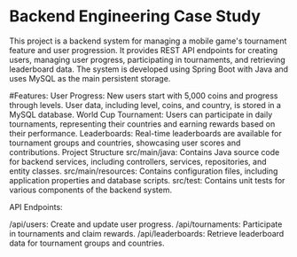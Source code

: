 # Backend Engineering Case Study

This project is a backend system for managing a mobile game's tournament feature and user progression. It provides REST API endpoints for creating users, managing user progress, participating in tournaments, and retrieving leaderboard data. The system is developed using Spring Boot with Java and uses MySQL as the main persistent storage.

#Features:
User Progress: New users start with 5,000 coins and progress through levels. User data, including level, coins, and country, is stored in a MySQL database.
World Cup Tournament: Users can participate in daily tournaments, representing their countries and earning rewards based on their performance.
Leaderboards: Real-time leaderboards are available for tournament groups and countries, showcasing user scores and contributions.
Project Structure
src/main/java: Contains Java source code for backend services, including controllers, services, repositories, and entity classes.
src/main/resources: Contains configuration files, including application properties and database scripts.
src/test: Contains unit tests for various components of the backend system.


API Endpoints:




/api/users: Create and update user progress.
/api/tournaments: Participate in tournaments and claim rewards.
/api/leaderboards: Retrieve leaderboard data for tournament groups and countries.



